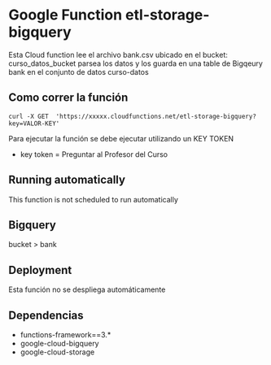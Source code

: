 # Google Function etl-storage-bigquery


Esta Cloud function lee el archivo bank.csv ubicado en el bucket: curso_datos_bucket
parsea los datos y los guarda en una table de Bigqeury bank en el conjunto de datos curso-datos 


## Como correr la función 
```shell
curl -X GET  'https://xxxxx.cloudfunctions.net/etl-storage-bigquery?key=VALOR-KEY'
```


Para ejecutar la función se debe ejecutar utilizando un KEY TOKEN
* key token = Preguntar al Profesor del Curso


## Running automatically
This function is not scheduled to run automatically

## Bigquery

bucket  > bank

## Deployment
Esta función no se despliega automáticamente

## Dependencias
* functions-framework==3.*
* google-cloud-bigquery
* google-cloud-storage
